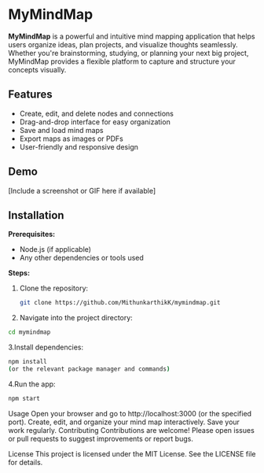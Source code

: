 # MyMindMap

**MyMindMap** is a powerful and intuitive mind mapping application that helps users organize ideas, plan projects, and visualize thoughts seamlessly. Whether you're brainstorming, studying, or planning your next big project, MyMindMap provides a flexible platform to capture and structure your concepts visually.

## Features

- Create, edit, and delete nodes and connections
- Drag-and-drop interface for easy organization
- Save and load mind maps
- Export maps as images or PDFs
- User-friendly and responsive design

## Demo

[Include a screenshot or GIF here if available]

## Installation

**Prerequisites:**  
- Node.js (if applicable)  
- Any other dependencies or tools used

**Steps:**  
1. Clone the repository:
   ```bash  
   git clone https://github.com/MithunkarthikK/mymindmap.git
   ```
2. Navigate into the project directory:
  ```bash
  cd mymindmap
```
3.Install dependencies:
  ```bash
  npm install
  (or the relevant package manager and commands)
```

4.Run the app:
  ```bash
  npm start
  ```
Usage
Open your browser and go to http://localhost:3000 (or the specified port).
Create, edit, and organize your mind map interactively.
Save your work regularly.
Contributing
Contributions are welcome! Please open issues or pull requests to suggest improvements or report bugs.

License
This project is licensed under the MIT License. See the LICENSE file for details.
